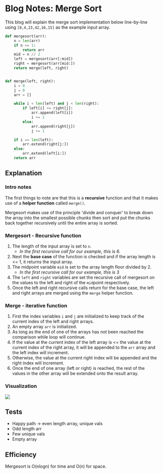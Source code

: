# Blog Notes: Merge Sort

This blog will explain the merge sort implementation below line-by-line using `[8,4,23,42,16,15]` as the example input array.

```python
def mergesort(arr):
    n = len(arr)
    if n <= 1:
        return arr
    mid = n // 2
    left = mergesort(arr[:mid])
    right = mergesort(arr[mid:])
    return merge(left, right)


def merge(left, right):
    i = 0
    j = 0
    arr = []

    while i < len(left) and j < len(right):
        if left[i] <= right[j]:
            arr.append(left[i])
            i += 1
        else:
            arr.append(right[j])
            j += 1

    if i == len(left):
        arr.extend(right[j:])
    else:
        arr.extend(left[i:])
    return arr
```

## Explanation

### Intro notes
The first things to note are that this is a **recursive** function and that it makes use of a **helper function** called `merge()`.

Mergesort makes use of the principle 'divide and conquer' to break down the array into the smallest possible chunks then sort and put the chunks back together recursively until the entire array is sorted.

### Mergesort - Recursive function

1. The length of the input array is set to `n`.
   - *In the first recursive call for our example, this is 6.*
2. Next the **base case** of the function is checked and if the array length is <= 1, it returns the input array.
3. The midpoint variable `mid` is set to the array length floor divided by 2.
   - *In the first recursive call for our example, this is 3*
4. The `left` and `right` variables are set the recursive call of mergesort on the values to the left and right of the `mid`point respectively.
5. Once the left and right recursive calls return for the base case, the left and right arrays are merged using the `merge` helper function.

### Merge - iterative function

1. First the index variables `i` and `j` are initialized to keep track of the current index of the left and right arrays.
2. An empty array `arr` is initialized.
3. As long as the end of one of the arrays has not been reached the comparison while loop will continue.
4. If the value at the current index of the left array is <= the value at the current index of the right array, it will be appended to the `arr` array and the left index will increment.
5. Otherwise, the value at the current right index will be appended and the right index will increment.
6. Once the end of one array (left or right) is reached, the rest of the values in the other array will be extended onto the result array.

### Visualization

![](/mergesort.png)


## Tests

- Happy path -> even length array, unique vals
- Odd length arr
- Few unique vals
- Empty array

## Efficiency

Mergesort is O(nlogn) for time and O(n) for space.
